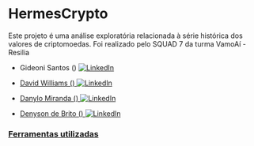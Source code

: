 # HermesCrypto
 Este projeto é uma análise exploratória relacionada à série histórica dos valores de criptomoedas. Foi realizado pelo SQUAD 7  da turma VamoAí  - Resilia

- Gideoni Santos () <a href="https://www.linkedin.com/in/gideoni-santos/">
        <img src="https://img.shields.io/badge/LinkedIn-blue?style=flat-square&logo=linkedin" alt="LinkedIn">

- David Williams ()<a href="https://www.linkedin.com/in/david-williams-pyrrho/">
        <img src="https://img.shields.io/badge/LinkedIn-blue?style=flat-square&logo=linkedin" alt="LinkedIn">
        
- Danylo Miranda () <a href="https://www.linkedin.com/in/adm-danylo-miranda/">
        <img src="https://img.shields.io/badge/LinkedIn-blue?style=flat-square&logo=linkedin" alt="LinkedIn">

- Denyson de Brito () <a href="https://www.linkedin.com/in/denyson-analista-de-dados/">
        <img src="https://img.shields.io/badge/LinkedIn-blue?style=flat-square&logo=linkedin" alt="LinkedIn">

### Ferramentas utilizadas

